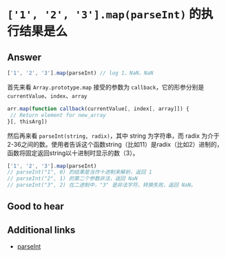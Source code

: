 # `['1', '2', '3'].map(parseInt)` 的执行结果是么

## Answer

```js
['1', '2', '3'].map(parseInt) // log 1、NaN、NaN
```

首先来看 `Array.prototype.map` 接受的参数为 `callback`，它的形参分别是 `currentValue`、`index`、`array`

```js
arr.map(function callback(currentValue[, index[, array]]) {
 // Return element for new_array
}[, thisArg])
```

然后再来看 `parseInt(string, radix)`，其中 string 为字符串，而 radix 为介于2-36之间的数。使用者告诉这个函数string（比如11）是radix（比如2）进制的，函数将固定返回string以十进制时显示的数（3）。

```js
['1', '2', '3'].map(parseInt)
// parseInt("1", 0) 的结果是当作十进制来解析，返回 1
// parseInt("2", 1) 的第二个参数非法，返回 NaN
// parseInt("3", 2) 在二进制中，"3" 是非法字符，转换失败，返回 NaN。
```

## Good to hear

## Additional links

* [parseInt](https://developer.mozilla.org/zh-CN/docs/Web/JavaScript/Reference/Global_Objects/parseInt)

<!-- tags: (javascript) -->

<!-- expertise: (0) -->